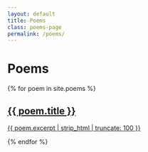 ```yaml
---
layout: default
title: Poems
class: poems-page
permalink: /poems/
---
```


# Poems

<div class="card-grid">
  {% for poem in site.poems %}
    <a class="card" href="{{ poem.url | relative_url }}">
      <h2>{{ poem.title }}</h2>
      <p>{{ poem.excerpt | strip_html | truncate: 100 }}</p>
    </a>
  {% endfor %}
</div>
